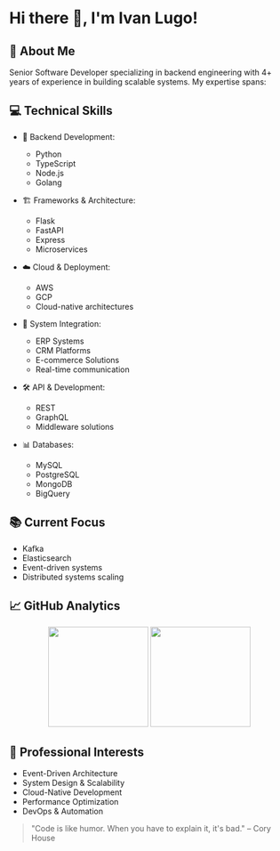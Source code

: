 # Hi there 👋, I'm Ivan Lugo!

## 🚀 About Me
Senior Software Developer specializing in backend engineering with 4+ years of experience in building scalable systems. My expertise spans:

## 💻 Technical Skills
- 🔧 Backend Development:
  - Python
  - TypeScript
  - Node.js
  - Golang

- 🏗️ Frameworks & Architecture:
  - Flask
  - FastAPI
  - Express
  - Microservices

- ☁️ Cloud & Deployment:
  - AWS
  - GCP
  - Cloud-native architectures

- 🔄 System Integration:
  - ERP Systems
  - CRM Platforms
  - E-commerce Solutions
  - Real-time communication

- 🛠️ API & Development:
  - REST
  - GraphQL
  - Middleware solutions

- 📊 Databases:
  - MySQL
  - PostgreSQL
  - MongoDB
  - BigQuery

## 📚 Current Focus
- Kafka
- Elasticsearch
- Event-driven systems
- Distributed systems scaling


## 📈 GitHub Analytics
<div align="center">
  <img height="180em" src="https://github-readme-stats.vercel.app/api?username=IvanLugo1631&show_icons=true&theme=radical&include_all_commits=true&count_private=true"/>
  <img height="180em" src="https://github-readme-stats.vercel.app/api/top-langs/?username=IvanLugo1631&layout=compact&langs_count=8&theme=radical"/>
</div>

## 🎯 Professional Interests
- Event-Driven Architecture
- System Design & Scalability
- Cloud-Native Development
- Performance Optimization
- DevOps & Automation

> "Code is like humor. When you have to explain it, it's bad." – Cory House
